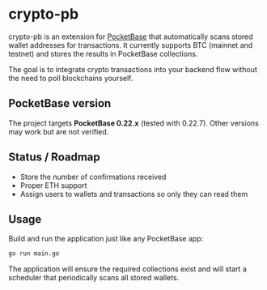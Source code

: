 # crypto-pb

crypto-pb is an extension for [PocketBase](https://pocketbase.io/) that automatically
scans stored wallet addresses for transactions. It currently supports BTC
(mainnet and testnet) and stores the results in PocketBase collections.

The goal is to integrate crypto transactions into your backend flow without the
need to poll blockchains yourself.

## PocketBase version

The project targets **PocketBase 0.22.x** (tested with 0.22.7). Other versions may
work but are not verified.

## Status / Roadmap

* Store the number of confirmations received
* Proper ETH support
* Assign users to wallets and transactions so only they can read them

## Usage

Build and run the application just like any PocketBase app:

```bash
go run main.go
```

The application will ensure the required collections exist and will start a
scheduler that periodically scans all stored wallets.
